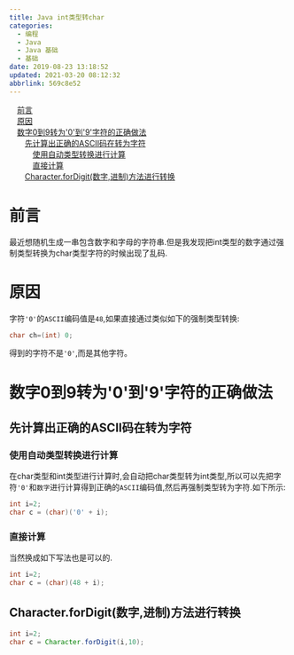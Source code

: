 ```yaml
---
title: Java int类型转char
categories: 
  - 编程
  - Java
  - Java 基础
  - 基础
date: 2019-08-23 13:18:52
updated: 2021-03-20 08:12:32
abbrlink: 569c8e52
---
```

<div id='my_toc'><a href="/blog/569c8e52/#前言" class="header_1">前言</a>&nbsp;<br><a href="/blog/569c8e52/#原因" class="header_1">原因</a>&nbsp;<br><a href="/blog/569c8e52/#数字0到9转为'0'到'9'字符的正确做法" class="header_1">数字0到9转为'0'到'9'字符的正确做法</a>&nbsp;<br><a href="/blog/569c8e52/#先计算出正确的ASCII码在转为字符" class="header_2">先计算出正确的ASCII码在转为字符</a>&nbsp;<br><a href="/blog/569c8e52/#使用自动类型转换进行计算" class="header_3">使用自动类型转换进行计算</a>&nbsp;<br><a href="/blog/569c8e52/#直接计算" class="header_3">直接计算</a>&nbsp;<br><a href="/blog/569c8e52/#Character-forDigit-数字-进制-方法进行转换" class="header_2">Character.forDigit(数字,进制)方法进行转换</a>&nbsp;<br></div>
<style>.header_1{margin-left: 1em;}.header_2{margin-left: 2em;}.header_3{margin-left: 3em;}.header_4{margin-left: 4em;}.header_5{margin-left: 5em;}.header_6{margin-left: 6em;}</style>
<!--more-->
<script>if (navigator.platform.search('arm')==-1){document.getElementById('my_toc').style.display = 'none';}var e,p = document.getElementsByTagName('p');while (p.length>0) {e = p[0];e.parentElement.removeChild(e);}</script>

<!--end-->
# 前言
最近想随机生成一串包含数字和字母的字符串.但是我发现把int类型的数字通过强制类型转换为char类型字符的时候出现了乱码.
# 原因
字符`'0'`的`ASCII`编码值是`48`,如果直接通过类似如下的强制类型转换:
```java
char ch=(int) 0;
```
得到的字符不是`'0'`,而是其他字符。
# 数字0到9转为'0'到'9'字符的正确做法
## 先计算出正确的ASCII码在转为字符
### 使用自动类型转换进行计算
在char类型和int类型进行计算时,会自动把char类型转为int类型,所以可以先把字符`'0'`和`数字`进行计算得到正确的`ASCII`编码值,然后再强制类型转为字符.如下所示:
```java
int i=2;
char c = (char)('0' + i);
```
### 直接计算
当然换成如下写法也是可以的.
```java
int i=2;
char c = (char)(48 + i);
```
## Character.forDigit(数字,进制)方法进行转换
```java
int i=2;
char c = Character.forDigit(i,10);
```
